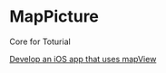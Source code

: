 # MapPicture
Core for Toturial

[Develop an iOS app that uses mapView](https://www.craft.me/s/GlyrVgWZk4kMXu)

